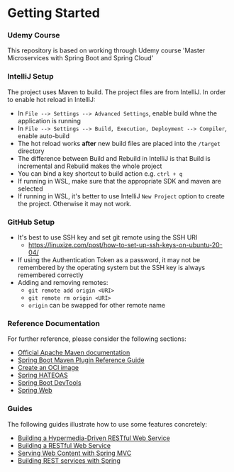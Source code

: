 # Getting Started

### Udemy Course

This repository is based on working through Udemy course
'Master Microservices with Spring Boot and Spring Cloud'

### IntelliJ Setup

The project uses Maven to build. The project files are from IntelliJ.
In order to enable hot reload in IntelliJ:

* In `File --> Settings --> Advanced Settings`, enable build whne the application is running
* In `File --> Settings --> Build, Execution, Deployment --> Compiler`, enable auto-build
* The hot reload works **after** new build files are placed into the `/target` directory
* The difference between Build and Rebuild in IntelliJ is that Build is incremental and Rebuild makes the whole project
* You can bind a key shortcut to build action e.g. `ctrl + q`
* If running in WSL, make sure that the appropriate SDK and maven are selected
* If running in WSL, it's better to use IntelliJ `New Project` option to create the project. Otherwise it may not work.

### GitHub Setup

* It's best to use SSH key and set git remote using the SSH URI
  * https://linuxize.com/post/how-to-set-up-ssh-keys-on-ubuntu-20-04/
* If using the Authentication Token as a password, it may not be remembered by the operating system but the SSH key is always remembered correctly
* Adding and removing remotes:
  * `git remote add origin <URI>`
  * `git remote rm origin <URI>`
  * `origin` can be swapped for other remote name

### Reference Documentation

For further reference, please consider the following sections:

* [Official Apache Maven documentation](https://maven.apache.org/guides/index.html)
* [Spring Boot Maven Plugin Reference Guide](https://docs.spring.io/spring-boot/docs/2.6.2/maven-plugin/reference/html/)
* [Create an OCI image](https://docs.spring.io/spring-boot/docs/2.6.2/maven-plugin/reference/html/#build-image)
* [Spring HATEOAS](https://docs.spring.io/spring-boot/docs/2.6.2/reference/htmlsingle/#boot-features-spring-hateoas)
* [Spring Boot DevTools](https://docs.spring.io/spring-boot/docs/2.6.2/reference/htmlsingle/#using-boot-devtools)
* [Spring Web](https://docs.spring.io/spring-boot/docs/2.6.2/reference/htmlsingle/#boot-features-developing-web-applications)

### Guides

The following guides illustrate how to use some features concretely:

* [Building a Hypermedia-Driven RESTful Web Service](https://spring.io/guides/gs/rest-hateoas/)
* [Building a RESTful Web Service](https://spring.io/guides/gs/rest-service/)
* [Serving Web Content with Spring MVC](https://spring.io/guides/gs/serving-web-content/)
* [Building REST services with Spring](https://spring.io/guides/tutorials/bookmarks/)


